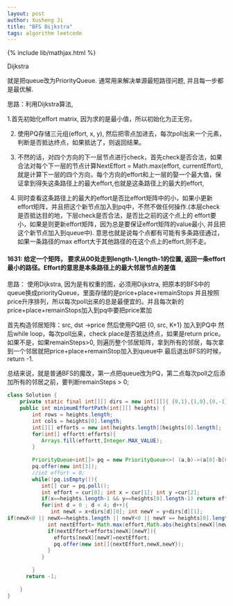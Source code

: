```yaml
---
layout: post
author: Xusheng Ji
title: "BFS Dijkstra"
tags: algorithm leetcode
---
```


{% include lib/mathjax.html %}


<script type="text/javascript" async
  src="https://cdnjs.cloudflare.com/ajax/libs/mathjax/2.7.5/MathJax.js?config=TeX-MML-AM_CHTML">
</script>

<script type="text/x-mathjax-config">
  MathJax.Hub.Config({
    extensions: [
      "MathMenu.js",
      "MathZoom.js",
      "AssistiveMML.js",
      "a11y/accessibility-menu.js"
    ],
    jax: ["input/TeX", "output/CommonHTML"],
    TeX: {
      extensions: [
        "AMSmath.js",
        "AMSsymbols.js",
        "noErrors.js",
        "noUndefined.js",
      ]
    }
  });
</script>


Dijkstra 

就是把queue改为PriorityQueue. 通常用来解决单源最短路径问题, 并且每一步都是最优解. 




思路：利用Dijkstra算法,  


1.首先初始化effort matrix, 因为求的是最小值，所以初始化为正无穷。


2. 使用PQ存储三元组(effort, x, y), 然后把零点加进去，每次poll出来一个元素，判断是否抵达终点，如果抵达了，则返回结果。 



3. 不然的话，对四个方向的下一层节点进行check，首先check是否合法，如果合法对每个下一层的节点计算NextEffort = Math.max(effort, currentEffort), 就是计算下一层的四个方向，每个方向的effort和上一层的娶一个最大值，保证拿到得失这条路径上的最大effort,也就是这条路径上的最大的effort,


4. 同时查看这条路径上的最大的effort是否比effort矩阵中的小，如果小更新effort矩阵，并且把这个新节点加入到pq中，不然不做任何操作.(本层check是否抵达目的地，下层check是否合法，是否比之前的这个点上的 effort要小，如果是则更新effort矩阵，因为总是要保证effort矩阵的value最小, 并且把这个新节点加入到queue中).
意思也就是说每个点都有可能有多条路径通过，如果一条路径的max effort大于其他路径的在这个点上的effort,则不走。




#### 1631: 给定一个矩阵， 要求从00处走到length-1,length-1的位置, 返回一条effort最小的路径。Effort的意思是本条路径上的最大邻居节点的差值


思路： 使用Dijkstra, 因为是有权重的图，必须用Dijkstra, 把原本的BFS中的queue换成priorityQueue，里面存储的是price+place+remainStops
并且按照price升序排列，所以每次poll出来的总是最便宜的。并且每次新的price+place+remainStops加入到pq中要把price累加

首先构造邻居矩阵：src, dst ->price
然后使用PQ把 {0, src, K+1} 加入到PQ中
然后while loop，每次poll出来，check place是否抵达终点，如果是return price。
如果不是，如果remainSteps>0, 则遍历整个邻居矩阵，拿到所有的邻居，每次拿到一个邻居就把price+place+remainStop加入到queue中
最后退出BFS的时候，return -1.

总结来说，就是普通BFS的魔改，第一点把queue改为PQ，第二点每次poll之后添加所有的邻居之前，要判断remainSteps > 0;



```java
class Solution {
    private static final int[][] dirs = new int[][]{ {0,1},{1,0},{0,-1},{-1,0} };
    public int minimumEffortPath(int[][] heights) {
        int rows = heights.length;
        int cols = heights[0].length;
        int[][] efforts = new int[heights.length][heights[0].length];
        for(int[] effortt:efforts){
           Arrays.fill(effortt,Integer.MAX_VALUE);
        }
              
        PriorityQueue<int[]> pq = new PriorityQueue<>( (a,b)->(a[0]-b[0]) );
        pq.offer(new int[3]);
        //int effort = 0;
        while(!pq.isEmpty()){
           int[] cur = pq.poll();
           int effort = cur[0]; int x = cur[1]; int y =cur[2];  
           if(x==heights.length-1 && y==heights[0].length-1) return effort;
           for(int d = 0 ; d < 4; d++){
              int newX = x+dirs[d][0]; int newY = y+dirs[d][1];
if(newX<0 || newX==heights.length || newY<0 || newY == heights[0].length) continue;
             int nextEffort= Math.max(effort,Math.abs(heights[newX][newY]-heights[x][y]));
             if(nextEffort<efforts[newX][newY]){
               efforts[newX][newY]=nextEffort;
               pq.offer(new int[]{nextEffort,newX,newY});
             }
           }
        
        }
      return -1;
      
    }
}

```






